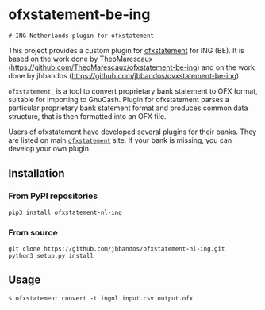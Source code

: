 # ofxstatement-be-ing 

~~~~~~~~~~~~~~~~~~~~~~~~~~~~~~
# ING Netherlands plugin for ofxstatement 
~~~~~~~~~~~~~~~~~~~~~~~~~~~~~~

This project provides a custom plugin for [ofxstatement](https://github.com/kedder/ofxstatement) for ING (BE). It is based
on the work done by TheoMarescaux (https://github.com/TheoMarescaux/ofxstatement-be-ing) and on the work done by
jbbandos (https://github.com/jbbandos/ovxstatement-be-ing).

`ofxstatement`_ is a tool to convert proprietary bank statement to OFX format,
suitable for importing to GnuCash. Plugin for ofxstatement parses a
particular proprietary bank statement format and produces common data
structure, that is then formatted into an OFX file.

Users of ofxstatement have developed several plugins for their banks. They are
listed on main [`ofxstatement`](https://github.com/kedder/ofxstatement) site. If your bank is missing, you can develop
your own plugin.

## Installation

### From PyPI repositories
```
pip3 install ofxstatement-nl-ing
```

### From source
```
git clone https://github.com/jbbandos/ofxstatement-nl-ing.git
python3 setup.py install
```

## Usage
```
$ ofxstatement convert -t ingnl input.csv output.ofx
```

